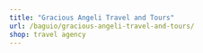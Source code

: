 ```yaml
---
title: "Gracious Angeli Travel and Tours"
url: /baguio/gracious-angeli-travel-and-tours/
shop: travel agency
---
```

